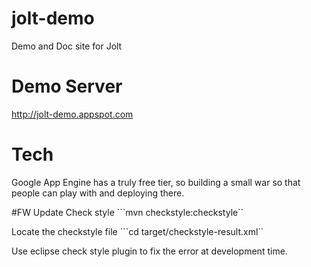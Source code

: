 jolt-demo
=========

Demo and Doc site for Jolt

# Demo Server

http://jolt-demo.appspot.com

# Tech

Google App Engine has a truly free tier, so building a small war so that people can play with and deploying there.

#FW Update
Check style
```mvn checkstyle:checkstyle``

Locate the checkstyle file
```cd target/checkstyle-result.xml``

Use eclipse check style plugin to fix the error at development time.
